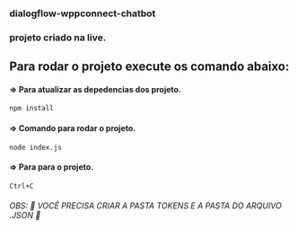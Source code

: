 ### dialogflow-wppconnect-chatbot
### projeto criado na live.
## Para rodar o projeto execute os comando abaixo:       

#### => Para atualizar as depedencias dos projeto.
    npm install
#### => Comando para rodar o projeto.
    node index.js
#### => Para para o projeto.
    Ctrl+C

###### OBS: 🚨 VOCÊ PRECISA CRIAR A PASTA TOKENS E A PASTA DO ARQUIVO .JSON 🚨

